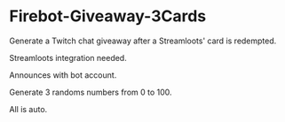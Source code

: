 # Firebot-Giveaway-3Cards
Generate a Twitch chat giveaway after a Streamloots' card is redempted.

Streamloots integration needed.

Announces with bot account.

Generate 3 randoms numbers from 0 to 100.

All is auto.
